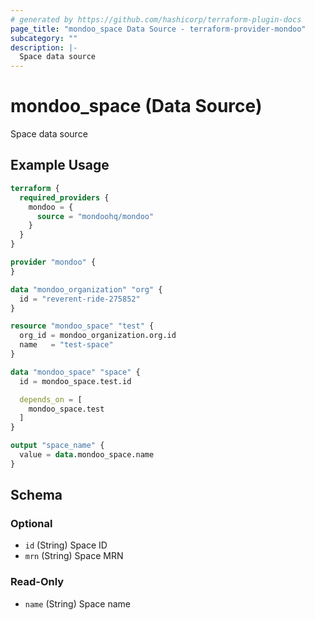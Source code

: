 ```yaml
---
# generated by https://github.com/hashicorp/terraform-plugin-docs
page_title: "mondoo_space Data Source - terraform-provider-mondoo"
subcategory: ""
description: |-
  Space data source
---
```


# mondoo_space (Data Source)

Space data source

## Example Usage

```terraform
terraform {
  required_providers {
    mondoo = {
      source = "mondoohq/mondoo"
    }
  }
}

provider "mondoo" {
}

data "mondoo_organization" "org" {
  id = "reverent-ride-275852"
}

resource "mondoo_space" "test" {
  org_id = mondoo_organization.org.id
  name   = "test-space"
}

data "mondoo_space" "space" {
  id = mondoo_space.test.id

  depends_on = [
    mondoo_space.test
  ]
}

output "space_name" {
  value = data.mondoo_space.name
}
```

<!-- schema generated by tfplugindocs -->
## Schema

### Optional

- `id` (String) Space ID
- `mrn` (String) Space MRN

### Read-Only

- `name` (String) Space name
